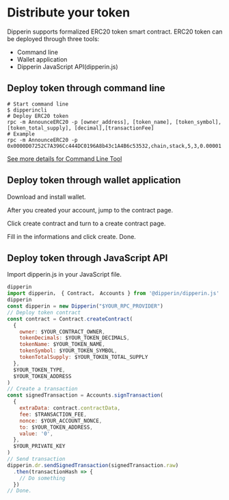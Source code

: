# Distribute your token

Dipperin supports formalized ERC20 token smart contract. ERC20 token can be deployed through three tools:

- Command line
- Wallet application
- Dipperin JavaScript API(dipperin.js)

## Deploy token through command line

```shell
# Start command line
$ dipperincli
# Deploy ERC20 token
rpc -m AnnounceERC20 -p [owner_address], [token_name], [token_symbol], [token_total_supply], [decimal],[transactionFee]
# Example
rpc -m AnnounceERC20 -p 0x0000D07252C7A396Cc444DC0196A8b43c1A4B6c53532,chain,stack,5,3,0.00001
```

[See more details for Command Line Tool](../design/commands#ERC20)

## Deploy token through wallet application

Download and install wallet.

<!-- TODO: Github 钱包仓库的 Release 页面 -->

After you created your account, jump to the contract page.

Click create contract and turn to a create contract page.

Fill in the informations and click create. Done.

## Deploy token through JavaScript API

Import dipperin.js in your JavaScript file.

```javascript
dipperin
import dipperin， { Contract， Accounts } from '@dipperin/dipperin.js'
dipperin
const dipperin = new Dipperin("$YOUR_RPC_PROVIDER")
// Deploy token contract
const contract = Contract.createContract(
  {
    owner: $YOUR_CONTRACT_OWNER,
    tokenDecimals: $YOUR_TOKEN_DECIMALS,
    tokenName: $YOUR_TOKEN_NAME,
    tokenSymbol: $YOUR_TOKEN_SYMBOL,
    tokenTotalSupply: $YOUR_TOKEN_TOTAL_SUPPLY
  },
  $YOUR_TOKEN_TYPE,
  $YOUR_TOKEN_ADDRESS
)
// Create a transaction
const signedTransaction = Accounts.signTransaction(
  {
    extraData: contract.contractData,
    fee: $TRANSACTION_FEE,
    nonce: $YOUR_ACCOUNT_NONCE,
    to: $YOUR_TOKEN_ADDRESS,
    value: '0',
  },
  $YOUR_PRIVATE_KEY
)
// Send transaction
dipperin.dr.sendSignedTransaction(signedTransaction.raw)
  .then(transactionHash => {
    // Do something
  })
// Done.
```
